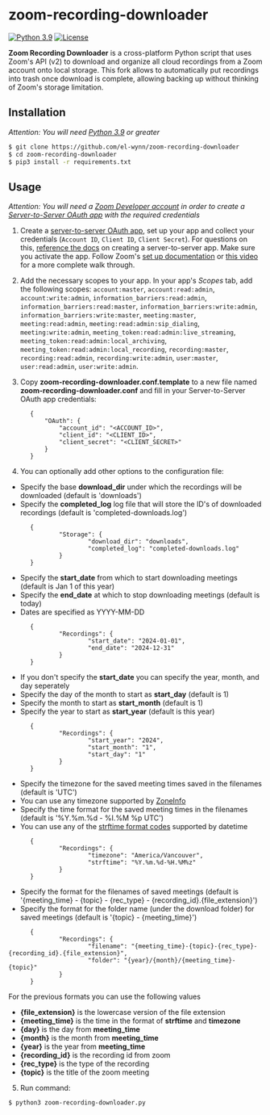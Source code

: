 # zoom-recording-downloader

[![Python 3.9](https://img.shields.io/badge/python-3.9%20%2B-blue.svg)](https://www.python.org/) [![License](https://img.shields.io/badge/license-MIT-brown.svg)](https://raw.githubusercontent.com/el-wynn/zoom-recording-downloader/master/LICENSE)

**Zoom Recording Downloader** is a cross-platform Python script that uses Zoom's API (v2) to download and organize all cloud recordings from a Zoom account onto local storage.
This fork allows to automatically put recordings into trash once download is complete, allowing backing up without thinking of Zoom's storage limitation.


## Installation ##

_Attention: You will need [Python 3.9](https://www.python.org/downloads/) or greater_

```sh
$ git clone https://github.com/el-wynn/zoom-recording-downloader
$ cd zoom-recording-downloader
$ pip3 install -r requirements.txt
```

## Usage ##

_Attention: You will need a [Zoom Developer account](https://marketplace.zoom.us/) in order to create a [Server-to-Server OAuth app](https://developers.zoom.us/docs/internal-apps) with the required credentials_

1. Create a [server-to-server OAuth app](https://marketplace.zoom.us/user/build), set up your app and collect your credentials (`Account ID`, `Client ID`, `Client Secret`). For questions on this, [reference the docs](https://developers.zoom.us/docs/internal-apps/create/) on creating a server-to-server app. Make sure you activate the app. Follow Zoom's [set up documentation](https://marketplace.zoom.us/docs/guides/build/server-to-server-oauth-app/) or [this video](https://www.youtube.com/watch?v=OkBE7CHVzho) for a more complete walk through.

2. Add the necessary scopes to your app. In your app's _Scopes_ tab, add the following scopes: `account:master`, `account:read:admin`, `account:write:admin`, `information_barriers:read:admin`, `information_barriers:read:master`, `information_barriers:write:admin`, `information_barriers:write:master`, `meeting:master`, `meeting:read:admin`, `meeting:read:admin:sip_dialing`, `meeting:write:admin`, `meeting_token:read:admin:live_streaming`, `meeting_token:read:admin:local_archiving`, `meeting_token:read:admin:local_recording`, `recording:master`, `recording:read:admin`, `recording:write:admin`, `user:master`, `user:read:admin`, `user:write:admin`.

3. Copy **zoom-recording-downloader.conf.template** to a new file named **zoom-recording-downloader.conf** and fill in your Server-to-Server OAuth app credentials:
```
      {
	      "OAuth": {
		      "account_id": "<ACCOUNT_ID>",
		      "client_id": "<CLIENT_ID>",
		      "client_secret": "<CLIENT_SECRET>"
	      }
      }
```

4. You can optionally add other options to the configuration file:

- Specify the base **download_dir** under which the recordings will be downloaded (default is 'downloads')
- Specify the **completed_log** log file that will store the ID's of downloaded recordings (default is 'completed-downloads.log')

```
      {
              "Storage": {
                      "download_dir": "downloads",
                      "completed_log": "completed-downloads.log"
              }
      }
```

- Specify the **start_date** from which to start downloading meetings (default is Jan 1 of this year)
- Specify the **end_date** at which to stop downloading meetings (default is today)
- Dates are specified as YYYY-MM-DD

```
      {
              "Recordings": {
                      "start_date": "2024-01-01",
                      "end_date": "2024-12-31"
              }
      }
```

- If you don't specify the **start_date** you can specify the year, month, and day seperately
- Specify the day of the month to start as **start_day** (default is 1)
- Specify the month to start as **start_month** (default is 1)
- Specify the year to start as **start_year** (default is this year)

```
      {
              "Recordings": {
                      "start_year": "2024",
                      "start_month": "1",
                      "start_day": "1"
              }
      }
```

- Specify the timezone for the saved meeting times saved in the filenames (default is 'UTC')
- You can use any timezone supported by [ZoneInfo](https://docs.python.org/3/library/zoneinfo.html)
- Specify the time format for the saved meeting times in the filenames (default is '%Y.%m.%d - %I.%M %p UTC')
- You can use any of the [strftime format codes](https://docs.python.org/3/library/datetime.html#strftime-and-strptime-format-codes) supported by datetime

```
      {
              "Recordings": {
                      "timezone": "America/Vancouver",
                      "strftime": "%Y.%m.%d-%H.%M%z"
              }
      }
```

- Specify the format for the filenames of saved meetings (default is '{meeting_time} - {topic} - {rec_type} - {recording_id}.{file_extension}')
- Specify the format for the folder name (under the download folder) for saved meetings (default is '{topic} - {meeting_time}')

```
      {
              "Recordings": {
                      "filename": "{meeting_time}-{topic}-{rec_type}-{recording_id}.{file_extension}",
                      "folder": "{year}/{month}/{meeting_time}-{topic}"
              }
      }
```

For the previous formats you can use the following values
  - **{file_extension}** is the lowercase version of the file extension
  - **{meeting_time}** is the time in the format of **strftime** and **timezone**
  - **{day}** is the day from **meeting_time**
  - **{month}** is the month from **meeting_time**
  - **{year}** is the year from **meeting_time**
  - **{recording_id}** is the recording id from zoom
  - **{rec_type}** is the type of the recording
  - **{topic}** is the title of the zoom meeting

5. Run command:

```sh
$ python3 zoom-recording-downloader.py
```
